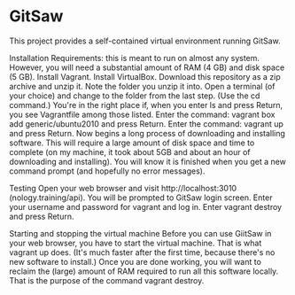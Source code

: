 # GitSaw

This project provides a self-contained virtual environment running GitSaw.

Installation
Requirements: this is meant to run on almost any system. However, you will need a substantial amount of RAM (4 GB) and disk space (5 GB).
Install Vagrant.
Install VirtualBox.
Download this repository as a zip archive and unzip it. Note the folder you unzip it into.
Open a terminal (of your choice) and change to the folder from the last step. (Use the cd command.) You're in the right place if, when you enter ls and press Return, you see Vagrantfile among those listed.
Enter the command: vagrant box add generic/ubuntu2010 and press Return.
Enter the command: vagrant up and press Return. Now begins a long process of downloading and installing software. This will require a large amount of disk space and time to complete (on my machine, it took about 5GB and about an hour of downloading and installing). You will know it is finished when you get a new command prompt (and hopefully no error messages).

Testing
Open your web browser and visit http://localhost:3010 (nology.training/api). You will be prompted to GitSaw login screen. Enter your username and password for vagrant and log in.
Enter vagrant destroy and press Return.

Starting and stopping the virtual machine
Before you can use GiitSaw in your web browser, you have to start the virtual machine. That is what vagrant up does. (It's much faster after the first time, because there's no new software to install.) Once you are done working, you will want to reclaim the (large) amount of RAM required to run all this software locally. That is the purpose of the command vagrant destroy.
